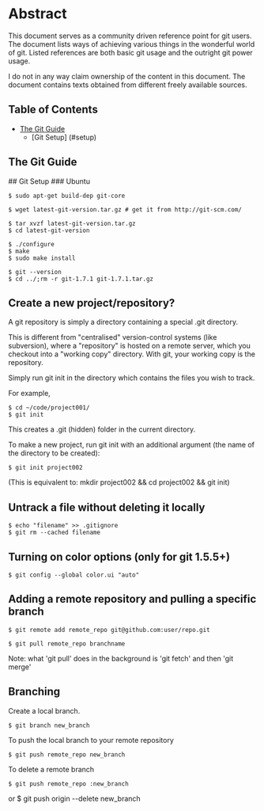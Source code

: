 # Abstract

This document serves as a community driven reference point for git users. The 
document lists ways of achieving various things in the wonderful world of git. 
Listed references are both basic git usage and the outright git power usage.

I do not in any way claim ownership of the content in this document. The 
document contains texts obtained from different freely available sources.

## Table of Contents

* [The Git Guide](#guide)
    * [Git Setup] (#setup)


## The Git Guide

<a name="setup">
## Git Setup
### Ubuntu

    $ sudo apt-get build-dep git-core

    $ wget latest-git-version.tar.gz # get it from http://git-scm.com/

    $ tar xvzf latest-git-version.tar.gz
    $ cd latest-git-version

    $ ./configure
    $ make
    $ sudo make install

    $ git --version
    $ cd ../;rm -r git-1.7.1 git-1.7.1.tar.gz 


## Create a new project/repository?

A git repository is simply a directory containing a special .git directory.

This is different from "centralised" version-control systems (like subversion), 
where a "repository" is hosted on a remote server, which you checkout into a 
"working copy" directory. With git, your working copy is the repository.

Simply run git init in the directory which contains the files you wish to track.

For example,

    $ cd ~/code/project001/
    $ git init

This creates a .git (hidden) folder in the current directory.

To make a new project, run git init with an additional argument (the name of the
 directory to be created):

    $ git init project002
(This is equivalent to: mkdir project002 && cd project002 && git init)

## Untrack a file without deleting it locally
    $ echo "filename" >> .gitignore
    $ git rm --cached filename

## Turning on color options (only for git 1.5.5+)
    $ git config --global color.ui "auto"
    
## Adding a remote repository and pulling a specific branch

    $ git remote add remote_repo git@github.com:user/repo.git

    $ git pull remote_repo branchname
Note: what 'git pull' does in the background is 'git fetch' and then 'git merge'
    
## Branching
Create a local branch.

    $ git branch new_branch

To push the local branch to your remote repository

    $ git push remote_repo new_branch

To delete a remote branch

    $ git push remote_repo :new_branch
or
    $ git push origin --delete new_branch


    

